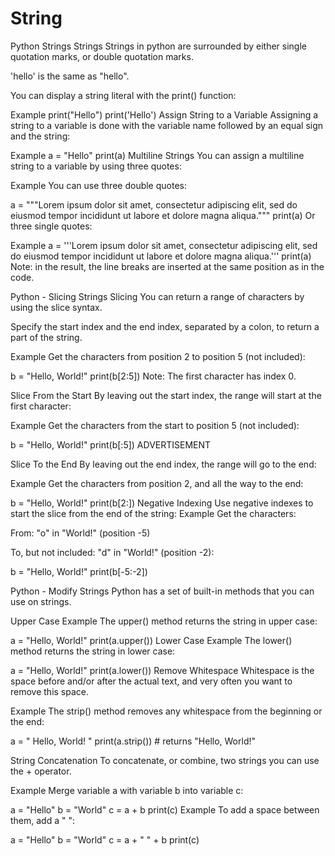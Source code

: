 # String
Python Strings
Strings
Strings in python are surrounded by either single quotation marks, or double quotation marks.

'hello' is the same as "hello".

You can display a string literal with the print() function:

Example
print("Hello")
print('Hello')
Assign String to a Variable
Assigning a string to a variable is done with the variable name followed by an equal sign and the string:

Example
a = "Hello"
print(a)
Multiline Strings
You can assign a multiline string to a variable by using three quotes:

Example
You can use three double quotes:

a = """Lorem ipsum dolor sit amet,
consectetur adipiscing elit,
sed do eiusmod tempor incididunt
ut labore et dolore magna aliqua."""
print(a)
Or three single quotes:

Example
a = '''Lorem ipsum dolor sit amet,
consectetur adipiscing elit,
sed do eiusmod tempor incididunt
ut labore et dolore magna aliqua.'''
print(a)
Note: in the result, the line breaks are inserted at the same position as in the code.

Python - Slicing Strings
Slicing
You can return a range of characters by using the slice syntax.

Specify the start index and the end index, separated by a colon, to return a part of the string.

Example
Get the characters from position 2 to position 5 (not included):

b = "Hello, World!"
print(b[2:5])
Note: The first character has index 0.

Slice From the Start
By leaving out the start index, the range will start at the first character:

Example
Get the characters from the start to position 5 (not included):

b = "Hello, World!"
print(b[:5])
ADVERTISEMENT

Slice To the End
By leaving out the end index, the range will go to the end:

Example
Get the characters from position 2, and all the way to the end:

b = "Hello, World!"
print(b[2:])
Negative Indexing
Use negative indexes to start the slice from the end of the string:
Example
Get the characters:

From: "o" in "World!" (position -5)

To, but not included: "d" in "World!" (position -2):

b = "Hello, World!"
print(b[-5:-2])

Python - Modify Strings
Python has a set of built-in methods that you can use on strings.

Upper Case
Example
The upper() method returns the string in upper case:

a = "Hello, World!"
print(a.upper())
Lower Case
Example
The lower() method returns the string in lower case:

a = "Hello, World!"
print(a.lower())
Remove Whitespace
Whitespace is the space before and/or after the actual text, and very often you want to remove this space.

Example
The strip() method removes any whitespace from the beginning or the end:

a = " Hello, World! "
print(a.strip()) # returns "Hello, World!"

String Concatenation
To concatenate, or combine, two strings you can use the + operator.

Example
Merge variable a with variable b into variable c:

a = "Hello"
b = "World"
c = a + b
print(c)
Example
To add a space between them, add a " ":

a = "Hello"
b = "World"
c = a + " " + b
print(c)

